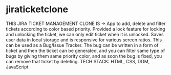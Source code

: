 # jiraticketclone

THIS JIRA TICKET MANAGEMENT CLONE IS -> App to add, delete and filter tickets according to color based priority. Provided a lock feature for locking and unlocking the ticket, we can only edit ticket when it is unlocked. Saves user data in local storage and is responsive for various screen ratios. This can be used as a Bug/Issue Tracker. The bug can be written in a form of ticket and then the ticket can be generated, and you can filter same type of bugs by giving them same priority color, and as soon the bug is fixed, you can remove that ticket by deleting. 
TECH STACK: HTML, CSS, DOM, JavaScript
